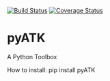 [![Build Status](https://travis-ci.org/aturki/pyATK.svg?branch=master)](https://travis-ci.org/aturki/pyATK)
[![Coverage Status](https://coveralls.io/repos/github/aturki/pyATK/badge.svg?branch=master)](https://coveralls.io/github/aturki/pyATK?branch=master)

# pyATK

A Python Toolbox


How to install:
pip install pyATK
